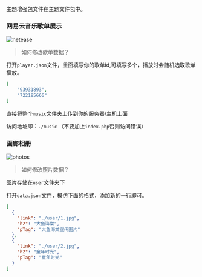 主题增强包文件在主题文件包中。

### 网易云音乐歌单展示

![netease](https://cdn.ihewro.com/img/netease.png)

> 如何修改歌单数据？

打开`player.json`文件，里面填写你的歌单id,可填写多个，播放时会随机选取歌单播放。

```json
[
	"93931893",
    "722185666"
]
```

直接将整个`music`文件夹上传到你的服务器/主机上面

访问地址即：`./music`  （不要加上`index.php`否则访问错误）


### 画廊相册

![photos](https://cdn.ihewro.com/img/photos.png)

> 如何修改照片数据？

图片存储在`user`文件夹下

打开`data.json`文件，模仿下面的格式，添加新的一行即可。

```json
[
  {
    "link": "./user/1.jpg",
    "h2": "大鱼海棠",
    "pTag": "大鱼海棠宣传图片"
  },
  {
    "link": "./user/2.jpg",
    "h2": "童年时光",
    "pTag": "童年时光"
  }
]
```
